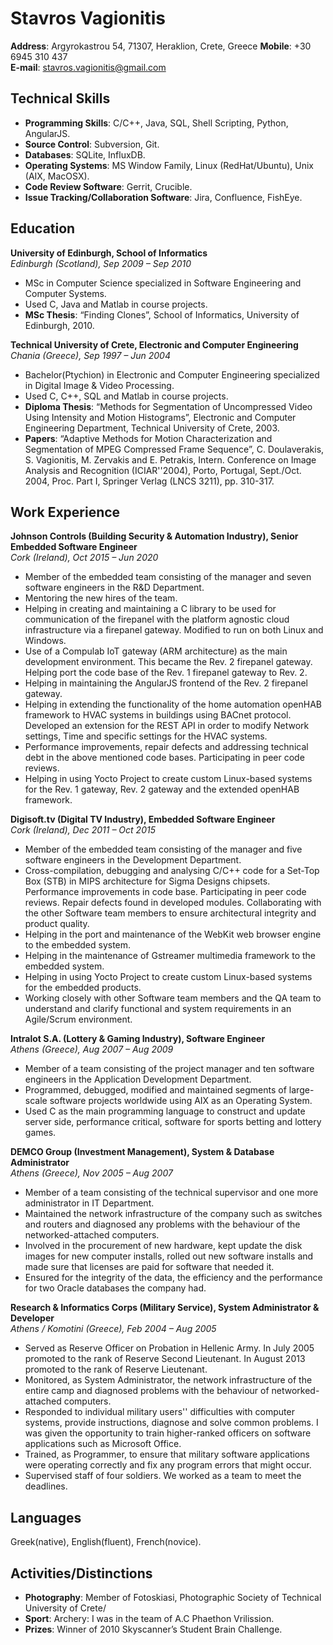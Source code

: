 # Stavros Vagionitis

__Address__: Argyrokastrou 54, 71307, Heraklion, Crete, Greece __Mobile__: +30 6945 310 437   
__E-mail__: stavros.vagionitis@gmail.com


## Technical Skills

-   __Programming Skills__: C/C++, Java, SQL, Shell Scripting, Python, AngularJS.
-   __Source Control__: Subversion, Git.
-   __Databases__: SQLite, InfluxDB.
-   __Operating Systems__: MS Window Family, Linux (RedHat/Ubuntu), Unix (AIX, MacOSX).
-   __Code Review Software__: Gerrit, Crucible.
-   __Issue Tracking/Collaboration Software__: Jira, Confluence, FishEye.


## Education

__University of Edinburgh, School of Informatics__   
_Edinburgh (Scotland), Sep 2009 – Sep 2010_

-   MSc in Computer Science specialized in Software Engineering and Computer Systems.
-   Used C, Java and Matlab in course projects.
-   __MSc Thesis__: “Finding Clones”, School of Informatics, University of Edinburgh, 2010.

__Technical University of Crete, Electronic and Computer Engineering__   
_Chania (Greece), Sep 1997 – Jun 2004_

-   Bachelor(Ptychion) in Electronic and Computer Engineering specialized in Digital Image & Video Processing.
-   Used C, C++, SQL and Matlab in course projects.
-   __Diploma Thesis__: “Methods for Segmentation of Uncompressed Video Using Intensity and Motion Histograms”, Electronic and Computer Engineering Department, Technical University of Crete, 2003.
-   __Papers__: “Adaptive Methods for Motion Characterization and Segmentation of MPEG Compressed Frame Sequence”, C. Doulaverakis, S. Vagionitis, M. Zervakis and E. Petrakis, Intern. Conference on Image Analysis and Recognition (ICIAR''2004), Porto, Portugal, Sept./Oct. 2004, Proc. Part I, Springer Verlag (LNCS 3211), pp. 310-317.


## Work Experience

__Johnson Controls (Building Security & Automation Industry), Senior Embedded Software Engineer__   
_Cork (Ireland), Oct 2015 – Jun 2020_

-   Member of the embedded team consisting of the manager and seven software engineers in the R&D Department.
-   Mentoring the new hires of the team.
-   Helping in creating and maintaining a C library to be used for communication of the firepanel with the platform agnostic cloud infrastructure via a firepanel gateway. Modified to run on both Linux and Windows.
-   Use of a Compulab IoT gateway (ARM architecture) as the main development environment. This became the Rev. 2 firepanel gateway. Helping port the code base of the Rev. 1 firepanel gateway to Rev. 2.
-   Helping in maintaining the AngularJS frontend of the Rev. 2 firepanel gateway.
-   Helping in extending the functionality of the home automation openHAB framework to HVAC systems in buildings using BACnet protocol. Developed an extension for the REST API in order to modify Network settings, Time and specific settings for the HVAC systems.
-   Performance improvements, repair defects and addressing technical debt in the above mentioned code bases. Participating in peer code reviews.
-   Helping in using Yocto Project to create custom Linux-based systems for the Rev. 1 gateway, Rev. 2 gateway and the extended openHAB framework.

__Digisoft.tv (Digital TV Industry), Embedded Software Engineer__   
_Cork (Ireland), Dec 2011 – Oct 2015_

-   Member of the embedded team consisting of the manager and five software engineers in the Development Department.
-   Cross-compilation, debugging and analysing C/C++ code for a Set-Top Box (STB) in MIPS architecture for Sigma Designs chipsets. Performance improvements in code base. Participating in peer code reviews. Repair defects found in developed modules. Collaborating with the other Software team members to ensure architectural integrity and product quality.
-   Helping in the port and maintenance of the WebKit web browser engine to the embedded system.
-   Helping in the maintenance of Gstreamer multimedia framework to the embedded system.
-   Helping in using Yocto Project to create custom Linux-based systems for the embedded products.
-   Working closely with other Software team members and the QA team to understand and clarify functional and system requirements in an Agile/Scrum environment.

__Intralot S.A. (Lottery & Gaming Industry), Software Engineer__   
_Athens (Greece), Aug 2007 – Aug 2009_

-   Member of a team consisting of the project manager and ten software engineers in the Application Development Department.
-   Programmed, debugged, modified and maintained segments of large-scale software projects worldwide using AIX as an Operating System.
-   Used C as the main programming language to construct and update server side, performance critical, software for sports betting and lottery games.

__DEMCO Group (Investment Management), System & Database Administrator__   
_Athens (Greece), Nov 2005 – Aug 2007_

-   Member of a team consisting of the technical supervisor and one more administrator in IT Department.
-   Maintained the network infrastructure of the company such as switches and routers and diagnosed any problems with the behaviour of the networked-attached computers.
-   Involved in the procurement of new hardware, kept update the disk images for new computer installs, rolled out new software installs and made sure that licenses are paid for software that needed it.
-   Ensured for the integrity of the data, the efficiency and the performance for two Oracle databases the company had.

__Research & Informatics Corps (Military Service), System Administrator & Developer__   
_Athens / Komotini (Greece), Feb 2004 – Aug 2005_

-   Served as Reserve Officer on Probation in Hellenic Army. In July 2005 promoted to the rank of Reserve Second Lieutenant. In August 2013 promoted to the rank of Reserve Lieutenant.
-   Monitored, as System Administrator, the network infrastructure of the entire camp and diagnosed problems with the behaviour of networked-attached computers.
-   Responded to individual military users'' difficulties with computer systems, provide instructions, diagnose and solve common problems. I was given the opportunity to train higher-ranked officers on software applications such as Microsoft Office.
-   Trained, as Programmer, to ensure that military software applications were operating correctly and fix any program errors that might occur.
-   Supervised staff of four soldiers. We worked as a team to meet the deadlines.


## Languages

Greek(native), English(fluent), French(novice).


## Activities/Distinctions

-   __Photography__: Member of Fotoskiasi, Photographic Society of Technical University of Crete/
-   __Sport__: Archery: I was in the team of A.C Phaethon Vrilission.
-   __Prizes__: Winner of 2010 Skyscanner’s Student Brain Challenge.


